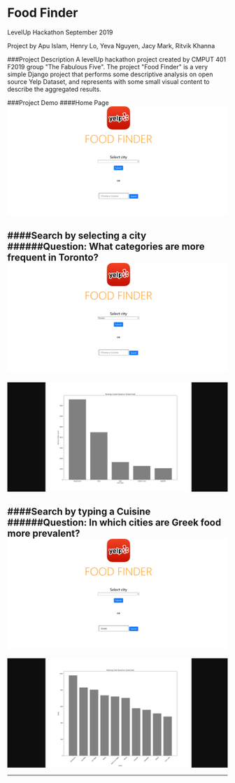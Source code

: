 # Food Finder
LevelUp Hackathon September 2019

Project by Apu Islam, Henry Lo, Yeva Nguyen, Jacy Mark, Ritvik Khanna

###Project Description
A levelUp hackathon project created by CMPUT 401 F2019 group "The Fabulous Five".
The project "Food Finder" is a very simple Django project that 
performs some descriptive analysis on open source Yelp Dataset, 
and represents with some small visual content to describe the aggregated results.

###Project Demo
####Home Page
![Food_Finder_Demo](./Demos/homepage.png)

####Search by selecting a city
######Question: What categories are more frequent in Toronto?
![Food_Finder_Demo](./Demos/search-by-city1.png)
---
![Food_Finder_Demo](./Demos/search-by-city2.png)

####Search by typing a Cuisine
######Question: In which cities are Greek food more prevalent?
![Food_Finder_Demo](./Demos/search-by-food1.png)
---
![Food_Finder_Demo](./Demos/search-by-food2.png)


---